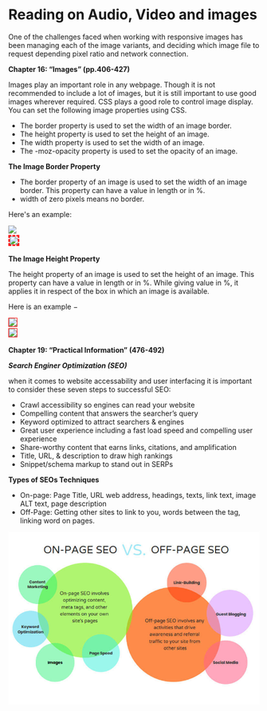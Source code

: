 # Reading on Audio, Video and images

One of the challenges faced when working with responsive images has been managing each of the image variants, and deciding which image file to request depending pixel ratio and network connection.

**Chapter 16: “Images” (pp.406-427)**

Images play an important role in any webpage. Though it is not recommended to include a lot of images, but it is still important to use good images wherever required. CSS plays a good role to control image display. You can set the following image properties using CSS.

- The border property is used to set the width of an image border.
- The height property is used to set the height of an image.
- The width property is used to set the width of an image.
- The -moz-opacity property is used to set the opacity of an image.

**The Image Border Property**

- The border property of an image is used to set the width of an image border. This property can have a value in length or in %.
- width of zero pixels means no border.

Here's an example:

<html>
   <head>
   </head>

   <body>
      <img style = "border:0px;" src = "/css/images/logo.png" />
      <br />
      <img style = "border:3px dashed red;" src = "/css/images/logo.png" />
   </body>
</html> 

**The Image Height Property**

The height property of an image is used to set the height of an image. This property can have a value in length or in %. While giving value in %, it applies it in respect of the box in which an image is available.

Here is an example −

<html>
   <head>
   </head>

   <body>
      <img style = "border:1px solid red; height:100px;" src = "/css/images/logo.png" />
      <br />
      <img style = "border:1px solid red; height:50%;" src = "/css/images/logo.png" />
   </body>
</html>

**Chapter 19: “Practical Information” (476-492)**

***Search Enginer Optimization (SEO)***

when it comes to website accessability and user interfacing it is important to consider these seven steps to successful SEO:

* Crawl accessibility so engines can read your website
* Compelling content that answers the searcher’s query
* Keyword optimized to attract searchers & engines
* Great user experience including a fast load speed and compelling user experience
* Share-worthy content that earns links, citations, and amplification
* Title, URL, & description to draw high rankings
* Snippet/schema markup to stand out in SERPs

**Types of SEOs Techniques**

* On-page: Page Title, URL web address, headings, texts, link text, image ALT text, page description
* Off-Page: Getting other sites to link to you, words between the <a>tag</a>, linking word on pages.

![SEO](images/seo.jpg)


